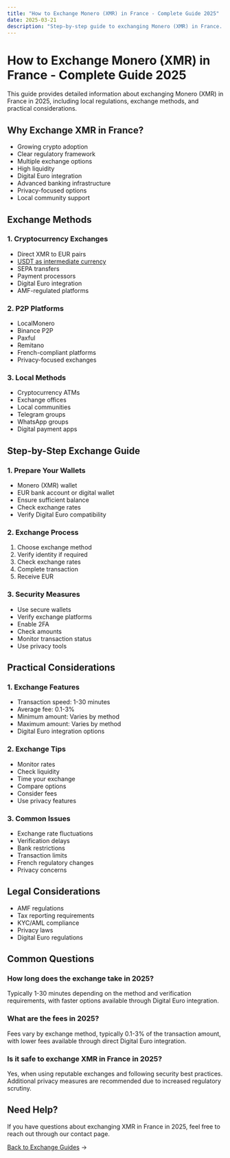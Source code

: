 ```yaml
---
title: "How to Exchange Monero (XMR) in France - Complete Guide 2025"
date: 2025-03-21
description: "Step-by-step guide to exchanging Monero (XMR) in France. Learn about local exchange methods, regulations, and security measures in 2025."
---
```


# How to Exchange Monero (XMR) in France - Complete Guide 2025

This guide provides detailed information about exchanging Monero (XMR) in France in 2025, including local regulations, exchange methods, and practical considerations.

## Why Exchange XMR in France?

-   Growing crypto adoption
-   Clear regulatory framework
-   Multiple exchange options
-   High liquidity
-   Digital Euro integration
-   Advanced banking infrastructure
-   Privacy-focused options
-   Local community support

## Exchange Methods

### 1. Cryptocurrency Exchanges

-   Direct XMR to EUR pairs
-   [USDT as intermediate currency](/exchanges/xmr-to-usdt/)
-   SEPA transfers
-   Payment processors
-   Digital Euro integration
-   AMF-regulated platforms

### 2. P2P Platforms

-   LocalMonero
-   Binance P2P
-   Paxful
-   Remitano
-   French-compliant platforms
-   Privacy-focused exchanges

### 3. Local Methods

-   Cryptocurrency ATMs
-   Exchange offices
-   Local communities
-   Telegram groups
-   WhatsApp groups
-   Digital payment apps

## Step-by-Step Exchange Guide

### 1. Prepare Your Wallets

-   Monero (XMR) wallet
-   EUR bank account or digital wallet
-   Ensure sufficient balance
-   Check exchange rates
-   Verify Digital Euro compatibility

### 2. Exchange Process

1. Choose exchange method
2. Verify identity if required
3. Check exchange rates
4. Complete transaction
5. Receive EUR

### 3. Security Measures

-   Use secure wallets
-   Verify exchange platforms
-   Enable 2FA
-   Check amounts
-   Monitor transaction status
-   Use privacy tools

## Practical Considerations

### 1. Exchange Features

-   Transaction speed: 1-30 minutes
-   Average fee: 0.1-3%
-   Minimum amount: Varies by method
-   Maximum amount: Varies by method
-   Digital Euro integration options

### 2. Exchange Tips

-   Monitor rates
-   Check liquidity
-   Time your exchange
-   Compare options
-   Consider fees
-   Use privacy features

### 3. Common Issues

-   Exchange rate fluctuations
-   Verification delays
-   Bank restrictions
-   Transaction limits
-   French regulatory changes
-   Privacy concerns

## Legal Considerations

-   AMF regulations
-   Tax reporting requirements
-   KYC/AML compliance
-   Privacy laws
-   Digital Euro regulations

## Common Questions

### How long does the exchange take in 2025?

Typically 1-30 minutes depending on the method and verification requirements, with faster options available through Digital Euro integration.

### What are the fees in 2025?

Fees vary by exchange method, typically 0.1-3% of the transaction amount, with lower fees available through direct Digital Euro integration.

### Is it safe to exchange XMR in France in 2025?

Yes, when using reputable exchanges and following security best practices. Additional privacy measures are recommended due to increased regulatory scrutiny.

## Need Help?

If you have questions about exchanging XMR in France in 2025, feel free to reach out through our contact page.

[Back to Exchange Guides](/exchanges/) →
